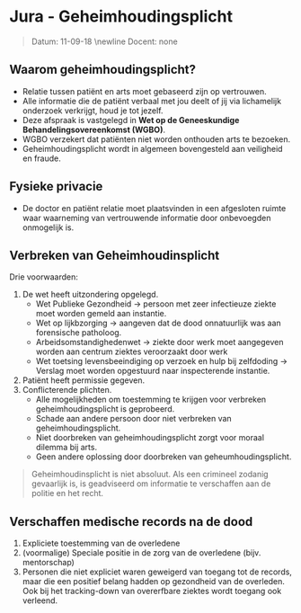 # Jura - Geheimhoudingsplicht
 > Datum: 11-09-18 \newline
 > Docent: none

## Waarom geheimhoudingsplicht?

- Relatie tussen patiënt en arts moet gebaseerd zijn op vertrouwen.
- Alle informatie die de patiënt verbaal met jou deelt of jij via lichamelijk onderzoek verkrijgt, houd je tot jezelf.
- Deze afspraak is vastgelegd in __Wet op de Geneeskundige Behandelingsovereenkomst (WGBO)__.
- WGBO verzekert dat patiënten niet worden onthouden arts te bezoeken.
- Geheimhoudingsplicht wordt in algemeen bovengesteld aan veiligheid en fraude.

## Fysieke privacie

- De doctor en patiënt relatie moet plaatsvinden in een afgesloten ruimte waar waarneming van vertrouwende informatie door onbevoegden onmogelijk is.

## Verbreken van Geheimhoudinsplicht

Drie voorwaarden:

1. De wet heeft uitzondering opgelegd.
	- Wet Publieke Gezondheid → persoon met zeer infectieuze ziekte moet worden gemeld aan instantie.
	- Wet op lijkbzorging → aangeven dat de dood onnatuurlijk was aan forensische patholoog.
	- Arbeidsomstandighedenwet → ziekte door werk moet aangegeven worden aan centrum ziektes veroorzaakt door werk
	- Wet toetsing levensbeeindiging op verzoek en hulp bij zelfdoding → Verslag moet worden opgestuurd naar inspecterende instantie.
2. Patiënt heeft permissie gegeven.
3. Conflicterende plichten.
	- Alle mogelijkheden om toestemming te krijgen voor verbreken geheimhoudingsplicht is geprobeerd.
	- Schade aan andere persoon door niet verbreken van geheimhoudingsplicht.
	- Niet doorbreken van geheimhoudingsplicht zorgt voor moraal dilemma bij arts.
	- Geen andere oplossing door doorbreken van geheumhoudingsplicht.

> Geheimhoudinsplicht is niet absoluut. Als een crimineel zodanig gevaarlijk is, is geadviseerd om informatie te verschaffen aan de politie en het recht.
## Verschaffen medische records na de dood

1. Expliciete toestemming van de overledene
2. (voormalige) Speciale positie in de zorg van de overledene (bijv. mentorschap)
3. Personen die niet expliciet waren geweigerd van toegang tot de records, maar die een positief belang hadden op gezondheid van de overleden. Ook bij het tracking-down van overerfbare ziektes wordt toegang ook verleend.
